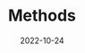 ---
title: Methods
date: 2022-10-24

type: landing

sections:
  - block: hero
    content:
      title: |
        Methods for Detecting Anomalies in Real-Time Survelliance
      image:
        filename: TST_Data.png
      text: |
        <br>
        
        Tensor Spatial-temporal Data Decomposition Method
  - block: markdown
    content:
      title: Our approach adapts to many different settings and diseases
      text: |
        - Multi-drug resistant gonorrhea 
        - HIV
        - Monkey pox
        - Covid 
        - Syphilis in women

        - Major crime occurrences
        - Tainted drug overdose, Fentanyl overdoes deaths is a major public health problem in Seattle.  Currently contacting Seattle/King County Public Health to obtain data. 

---